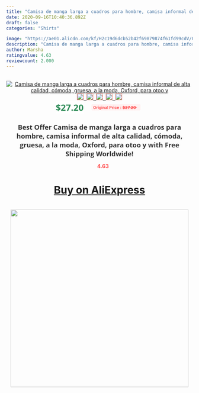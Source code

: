 ```yaml
---
title: "Camisa de manga larga a cuadros para hombre, camisa informal de alta calidad, cómoda, gruesa, a la moda, Oxford, para otoo y"
date: 2020-09-16T10:40:36.892Z
draft: false
categories: "Shirts"

image: "https://ae01.alicdn.com/kf/H2c19d6dcb52b42f69879874f61fd99cdV/Camisa-de-manga-larga-a-cuadros-para-hombre-camisa-informal-de-alta-calidad-cómoda-gruesa-a.jpg"
description: "Camisa de manga larga a cuadros para hombre, camisa informal de alta calidad, cómoda, gruesa, a la moda, Oxford, para otoo y"
author: Marsha
ratingvalue: 4.63
reviewcount: 2.000
---
```

<br>
<div style="text-align: center;">
<a href="https://s.click.aliexpress.com/e/_9ITCDn" target="_blank" rel="nofollow noopener noreferrer"><img alt="Camisa de manga larga a cuadros para hombre, camisa informal de alta calidad, cómoda, gruesa, a la moda, Oxford, para otoo y" class="magnifier-image" src="https://ae01.alicdn.com/kf/H2c19d6dcb52b42f69879874f61fd99cdV/Camisa-de-manga-larga-a-cuadros-para-hombre-camisa-informal-de-alta-calidad-cómoda-gruesa-a.jpg_640x640.jpg">
<br>
<img style="border:1px solid salmon" src="https://ae01.alicdn.com/kf/H2c19d6dcb52b42f69879874f61fd99cdV/Camisa-de-manga-larga-a-cuadros-para-hombre-camisa-informal-de-alta-calidad-cómoda-gruesa-a.jpg_120x120.jpg">&nbsp;&nbsp;<img style="border:1px solid salmon" src="https://ae01.alicdn.com/kf/H238e6e058df74b7bab405a7248243c99M/Camisa-de-manga-larga-a-cuadros-para-hombre-camisa-informal-de-alta-calidad-cómoda-gruesa-a.jpg_120x120.jpg">&nbsp;&nbsp;<img style="border:1px solid salmon" src="https://ae01.alicdn.com/kf/H5104d33cc396497797b3bed4ad2f33a9A/Camisa-de-manga-larga-a-cuadros-para-hombre-camisa-informal-de-alta-calidad-cómoda-gruesa-a.jpg_120x120.jpg">&nbsp;&nbsp;<img style="border:1px solid salmon" src="https://ae01.alicdn.com/kf/H511f2693fc09429ebcb5dca9bba9fa6ec/Camisa-de-manga-larga-a-cuadros-para-hombre-camisa-informal-de-alta-calidad-cómoda-gruesa-a.jpg_120x120.jpg">&nbsp;&nbsp;<img style="border:1px solid salmon" src="https://ae01.alicdn.com/kf/H15936b0da13a48fca79c8c48572d4525W/Camisa-de-manga-larga-a-cuadros-para-hombre-camisa-informal-de-alta-calidad-cómoda-gruesa-a.jpg_120x120.jpg"></a></div><br0>
<div style="text-align: center;"><span style="background-color: white; border: 0px; box-sizing: border-box; color: seagreen; display: inline-block; font-family: &quot;open sans&quot; , &quot;arial&quot; , &quot;helvetica&quot; , sans-serif , &quot;heiti&quot;; font-size: 24px; font-stretch: inherit; font-weight: 700; line-height: inherit; margin: 0px 10px 0px 0px; padding: 0px; vertical-align: middle;">$27.20 </span>
<span style="background: rgb(255 , 241 , 241); border-radius: 3px; border: 0px; box-sizing: border-box; color: #ff4747; display: inline-block; font-family: inherit; font-size: 12px; font-stretch: inherit; font-style: inherit; font-variant: inherit; font-weight: 600; line-height: inherit; margin: 0px; padding: 2px 5px; transform: scale(0.9); vertical-align: middle;">Original Price : <b style="text-decoration: line-through;">$27.20 </b> &nbsp;&nbsp;</span></div>
<h1 style="color: #333333; display: inline-block; font-family: &quot;open sans&quot; , &quot;arial&quot; , &quot;helvetica&quot; , sans-serif , &quot;heiti&quot;; font-size: 18px; font-stretch: inherit; font-weight: 700; text-align: center;">Best Offer Camisa de manga larga a cuadros para hombre, camisa informal de alta calidad, cómoda, gruesa, a la moda, Oxford, para otoo y with Free Shipping Worldwide!</h1>
<div style="color: #ff4747; text-align: center;">
<img src="https://4.bp.blogspot.com/-M0ZcTcb-5uY/XleCXlxnR4I/AAAAAAAAAEc/OrjgMkXV1oMQFaCRZj5HQwOCBcu3w1FegCPcBGAYYCw/s1600/star.png" style="height: 15px;">&nbsp;<b>4.63</b></div>
<div class="button_cont" align="center"><a class="buynow_a" href="https://s.click.aliexpress.com/e/_9ITCDn" target="_blank" rel="nofollow noopener noreferrer"><H1>Buy on AliExpress</H1></a></div><br>
<div class="separator" style="clear: both; text-align: center;">
<img src="https://lh3.googleusercontent.com/-pTy5HemUv9M/XlePHvY0dAI/AAAAAAAAAE4/0nX5iRUoIWY8eMW9Dpxeirr157OZliDIgCLcBGAsYHQ/s1600/badge.gif" width="480">
</div>
